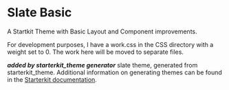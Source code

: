 # Slate Basic
A Startkit Theme with Basic Layout and Component improvements. 

For development purposes, I have a work.css in the CSS directory with a weight set to 0. The work here will be moved to separate files. 

***added by starterkit_theme generator***
slate theme, generated from starterkit_theme. Additional information on generating themes can be found in the [Starterkit documentation](https://www.drupal.org/docs/core-modules-and-themes/core-themes/starterkit-theme).
